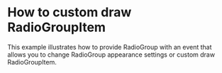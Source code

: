 # How to custom draw RadioGroupItem


<p>This example illustrates how to provide RadioGroup with an event that allows you to change RadioGroup appearance settings or custom draw RadioGroupItem.</p>

<br/>



